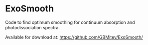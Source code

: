 # ExoSmooth

Code to find optimum smoothing for continuum absorption and photodissociation spectra.

Available for download at:
https://github.com/GBMitev/ExoSmooth/
